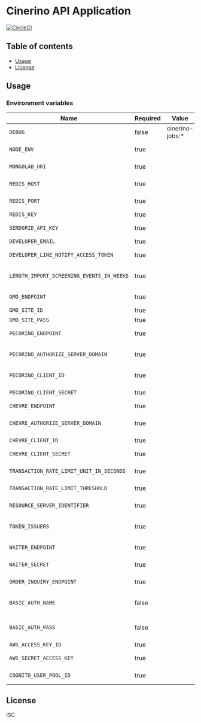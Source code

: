 # Cinerino API Application

[![CircleCI](https://circleci.com/gh/cinerino/api.svg?style=svg)](https://circleci.com/gh/cinerino/api)

## Table of contents

* [Usage](#usage)
* [License](#license)

## Usage

### Environment variables

| Name                                      | Required | Value           | Purpose                            |
|-------------------------------------------|----------|-----------------|------------------------------------|
| `DEBUG`                                   | false    | cinerino-jobs:* | Debug                              |
| `NODE_ENV`                                | true     |                 | Environment name                   |
| `MONGOLAB_URI`                            | true     |                 | MongoDB connection URI             |
| `REDIS_HOST`                              | true     |                 | Redis Cache host                   |
| `REDIS_PORT`                              | true     |                 | Redis Cache port                   |
| `REDIS_KEY`                               | true     |                 | Redis Cache key                    |
| `SENDGRID_API_KEY`                        | true     |                 | SendGrid API Key                   |
| `DEVELOPER_EMAIL`                         | true     |                 | Developer email                    |
| `DEVELOPER_LINE_NOTIFY_ACCESS_TOKEN`      | true     |                 | Develper LINE Notify token         |
| `LENGTH_IMPORT_SCREENING_EVENTS_IN_WEEKS` | true     |                 | Screening events import period     |
| `GMO_ENDPOINT`                            | true     |                 | GMO API endpoint                   |
| `GMO_SITE_ID`                             | true     |                 | GMO SiteID                         |
| `GMO_SITE_PASS`                           | true     |                 | GMO SitePass                       |
| `PECORINO_ENDPOINT`                       | true     |                 | Pecorino endpoint                  |
| `PECORINO_AUTHORIZE_SERVER_DOMAIN`        | true     |                 | Pecorino authorize server domain   |
| `PECORINO_CLIENT_ID`                      | true     |                 | Pecorino client id                 |
| `PECORINO_CLIENT_SECRET`                  | true     |                 | Pecorino client secret             |
| `CHEVRE_ENDPOINT`                         | true     |                 | Chevre endpoint                    |
| `CHEVRE_AUTHORIZE_SERVER_DOMAIN`          | true     |                 | Chevre authorize server domain     |
| `CHEVRE_CLIENT_ID`                        | true     |                 | Chevre client id                   |
| `CHEVRE_CLIENT_SECRET`                    | true     |                 | Chevre client secret               |
| `TRANSACTION_RATE_LIMIT_UNIT_IN_SECONDS`  | true     |                 | Transaction rate limit unit        |
| `TRANSACTION_RATE_LIMIT_THRESHOLD`        | true     |                 | Transaction rate limit threshold   |
| `RESOURCE_SERVER_IDENTIFIER`              | true     |                 | Resource server identifier         |
| `TOKEN_ISSUERS`                           | true     |                 | Token issuers(Comma-separated)     |
| `WAITER_ENDPOINT`                         | true     |                 | WAITER endpoint                    |
| `WAITER_SECRET`                           | true     |                 | WAITER pasport token secret        |
| `ORDER_INQUIRY_ENDPOINT`                  | true     |                 | Order inquiry endpoint             |
| `BASIC_AUTH_NAME`                         | false    |                 | Basic authentication user name     |
| `BASIC_AUTH_PASS`                         | false    |                 | Basic authentication user password |
| `AWS_ACCESS_KEY_ID`                       | true     |                 | AWS access key                     |
| `AWS_SECRET_ACCESS_KEY`                   | true     |                 | AWS secret access key              |
| `COGNITO_USER_POOL_ID`                    | true     |                 | Cognito user pool ID               |

## License

ISC
